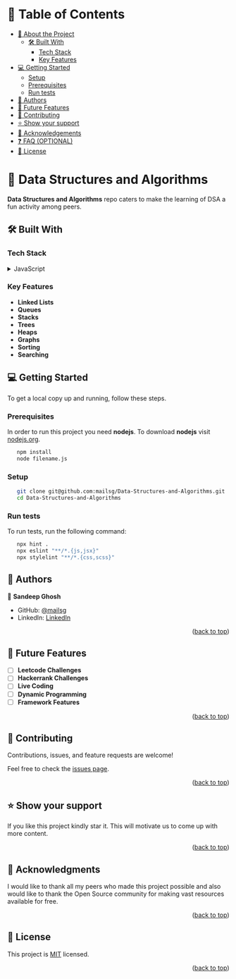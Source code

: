 <a name="readme-top"></a>

<!-- TABLE OF CONTENTS -->

# 📗 Table of Contents

- [📖 About the Project](#about-project)
  - [🛠 Built With](#built-with)
    - [Tech Stack](#tech-stack)
    - [Key Features](#key-features)  
- [💻 Getting Started](#getting-started)
  - [Setup](#setup)
  - [Prerequisites](#prerequisites)
  - [Run tests](#run-tests)
- [👥 Authors](#authors)
- [🔭 Future Features](#future-features)
- [🤝 Contributing](#contributing)
- [⭐️ Show your support](#support)
- [🙏 Acknowledgements](#acknowledgements)
- [❓ FAQ (OPTIONAL)](#faq)
- [📝 License](#license)

<!-- PROJECT DESCRIPTION -->

# 📖 Data Structures and Algorithms <a name="about-project"></a>

**Data Structures and Algorithms** repo caters to make the learning of DSA a fun activity among peers.

## 🛠 Built With <a name="built-with"></a>

### Tech Stack <a name="tech-stack"></a>

<details>
  <summary>JavaScript</summary>
  <ul>
    <li><a href="https://www.javascript.com/">JavaScript</a></li>
  </ul>
</details>

<!-- Features -->

### Key Features <a name="key-features"></a>

- **Linked Lists**
- **Queues**
- **Stacks**
- **Trees**
- **Heaps**
- **Graphs**
- **Sorting**
- **Searching**

<!-- GETTING STARTED -->

## 💻 Getting Started <a name="getting-started"></a>

To get a local copy up and running, follow these steps.

### Prerequisites

In order to run this project you need **nodejs**. To download **nodejs** visit [nodejs.org](https://nodejs.org/en/download/).

```sh
   npm install
   node filename.js
```


### Setup

```sh
   git clone git@github.com:mailsg/Data-Structures-and-Algorithms.git
   cd Data-Structures-and-Algorithms
```

### Run tests

To run tests, run the following command:

```sh
   npx hint .
   npx eslint "**/*.{js,jsx}"
   npx stylelint "**/*.{css,scss}"
```
<!-- AUTHORS -->

## 👥 Authors <a name="authors"></a>

👤 **Sandeep Ghosh**

- GitHub: [@mailsg](https://github.com/mailsg)
- LinkedIn: [LinkedIn](https://linkedin.com/in/sandeep0912/)

<p align="right">(<a href="#readme-top">back to top</a>)</p>

<!-- FUTURE FEATURES -->

## 🔭 Future Features <a name="future-features"></a>

- [ ] **Leetcode Challenges**
- [ ] **Hackerrank Challenges**
- [ ] **Live Coding**
- [ ] **Dynamic Programming**
- [ ] **Framework Features**

<p align="right">(<a href="#readme-top">back to top</a>)</p>

<!-- CONTRIBUTING -->

## 🤝 Contributing <a name="contributing"></a>

Contributions, issues, and feature requests are welcome!

Feel free to check the [issues page](../../issues/).

<p align="right">(<a href="#readme-top">back to top</a>)</p>

<!-- SUPPORT -->

## ⭐️ Show your support <a name="support"></a>

If you like this project kindly star it. This will motivate us to come up with more content.

<p align="right">(<a href="#readme-top">back to top</a>)</p>

<!-- ACKNOWLEDGEMENTS -->

## 🙏 Acknowledgments <a name="acknowledgements"></a>

I would like to thank all my peers who made this project possible and also would like to thank the Open Source community for making vast resources available for free.

<p align="right">(<a href="#readme-top">back to top</a>)</p>

<!-- LICENSE -->

## 📝 License <a name="license"></a>

This project is [MIT](./LICENSE) licensed.

<p align="right">(<a href="#readme-top">back to top</a>)</p>
